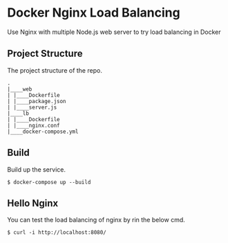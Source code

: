 # Docker Nginx Load Balancing
Use Nginx with multiple Node.js web server to try load balancing in Docker

## Project Structure
The project structure of the repo.
```
.
|____web
| |____Dockerfile
| |____package.json
| |____server.js
|____lb
| |____Dockerfile
| |____nginx.conf
|____docker-compose.yml
```

## Build
Build up the service.
```
$ docker-compose up --build
```

## Hello Nginx
You can test the load balancing of nginx by rin the below cmd.
```
$ curl -i http://localhost:8080/
```
